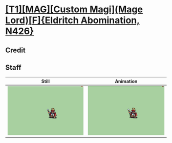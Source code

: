 # [\[T1\]\[MAG\]\[Custom Magi\]\(Mage Lord\)\[F\]{Eldritch Abomination, N426}](../)

## Credit


	
## Staff

| Still | Animation |
| :---: | :-------: |
| ![Staff still](./Staff_000.png) | ![Staff animation](./Staff.gif) |
